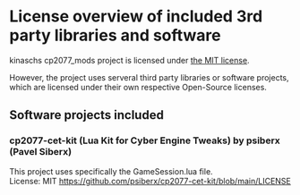 # License overview of included 3rd party libraries and software

kinaschs cp2077_mods project is licensed under [the MIT license](https://github.com/kinasch/cp2077_mods/blob/main/LICENSE).

However, the project uses serveral third party libraries or software projects, which are licensed under their own respective Open-Source licenses.

## Software projects included

### cp2077-cet-kit (Lua Kit for Cyber Engine Tweaks) by psiberx (Pavel Siberx)
This project uses specifically the GameSession.lua file.  
License: MIT https://github.com/psiberx/cp2077-cet-kit/blob/main/LICENSE
